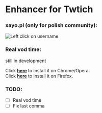 # Enhancer for Twtich

### xayo.pl (only for polish community):  
![Left click on username](https://i.imgur.com/ZMVQkTa.png)  

### Real vod time:  
still in development 

Click **[here](https://chrome.google.com/webstore/detail/xayopl/knaodoefkjbgmmilogebghadhmnphjih)** to install it on Chrome/Opera.  
Click **[here](https://addons.mozilla.org/pl/firefox/addon/xayo-pl/)** to install it on Firefox.  

### TODO:
- [ ] Real vod time
- [ ] Fix last comma